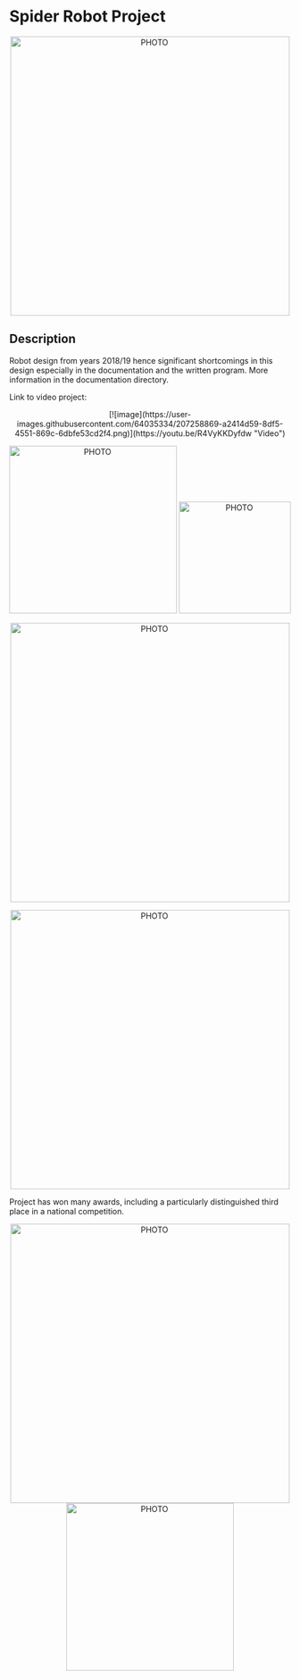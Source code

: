 # Spider Robot Project


<p align="center">
  <img src="https://user-images.githubusercontent.com/64035334/162567838-d45cc313-85a5-4865-8cc3-be12db53aaef.png" width="500" title="PHOTO">
</p>


## Description
Robot design from years 2018/19 hence significant shortcomings in this design especially in the documentation and the written program. More information in the documentation directory.

Link to video project:

<p align="center">
[![image](https://user-images.githubusercontent.com/64035334/207258869-a2414d59-8df5-4551-869c-6dbfe53cd2f4.png)](https://youtu.be/R4VyKKDyfdw "Video")
</p>



<p align="center">
  <img src="https://user-images.githubusercontent.com/64035334/162567626-7ad74af8-86a9-4228-8181-b14ad5300e8f.jpg" width="300" title="PHOTO">
  <img src="https://user-images.githubusercontent.com/64035334/162580595-29ee7850-a1fb-4fe6-adac-802f437d38ee.jpg" width="200" title="PHOTO">
</p>


<p align="center">
  <img src="https://user-images.githubusercontent.com/64035334/162581180-7efcc08c-162f-4c45-94e1-c2c9124a879d.jpg" width="500" title="PHOTO">
</p>
<p align="center">
  <img src="https://user-images.githubusercontent.com/64035334/162567663-9d8bee10-e66e-4904-bb7e-1bf48da84c41.jpg" width="500" title="PHOTO">
</p>



Project has won many awards, including a particularly distinguished third place in a national competition.

<p align="center">
  <img src="https://user-images.githubusercontent.com/64035334/162567566-e73ad33d-257e-4d73-82d4-af812f502e89.jpg" width="500" title="PHOTO">
  <img src="https://user-images.githubusercontent.com/64035334/162567573-1b251261-ab54-4fd0-9b43-855fb09a93e4.jpg" width="300" title="PHOTO">
</p>


